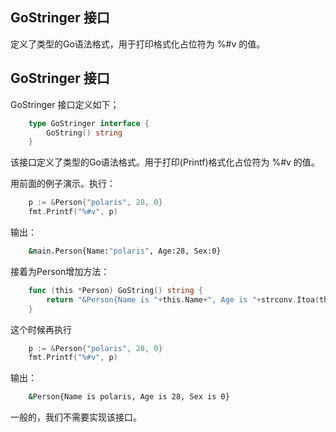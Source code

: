 ## GoStringer 接口

定义了类型的Go语法格式，用于打印格式化占位符为 %#v 的值。

## GoStringer 接口

GoStringer 接口定义如下；

```go
    type GoStringer interface {
        GoString() string
    }
```

该接口定义了类型的Go语法格式。用于打印(Printf)格式化占位符为 %#v 的值。

用前面的例子演示。执行：

```go
    p := &Person{"polaris", 28, 0}
    fmt.Printf("%#v", p)
```

输出：

```bash
    &main.Person{Name:"polaris", Age:28, Sex:0}
```

接着为Person增加方法：

```go
    func (this *Person) GoString() string {
        return "&Person{Name is "+this.Name+", Age is "+strconv.Itoa(this.Age)+", Sex is "+strconv.Itoa(this.Sex)+"}"
    }
```

这个时候再执行

```go
    p := &Person{"polaris", 28, 0}
    fmt.Printf("%#v", p)
```

输出：

```bash
    &Person{Name is polaris, Age is 28, Sex is 0}
```

一般的，我们不需要实现该接口。
